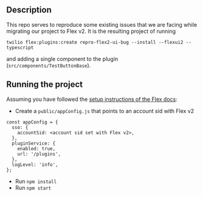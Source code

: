 ## Description

This repo serves to reproduce some existing issues that we are facing while migrating our project to Flex v2.
It is the resulting project of running 
```
twilio flex:plugins:create repro-flex2-ui-bug --install --flexui2 --typescript
```
and adding a single component to the plugin (`src/components/TestButtonBase`).

## Running the project

Assuming you have followed the [setup instructions of the Flex docs](https://www.twilio.com/docs/flex/quickstart/getting-started-plugin#prerequisites):
- Create a `public/appConfig.js` that points to an account sid with Flex v2
```
const appConfig = {
  sso: {
    accountSid: <account sid set with Flex v2>,
  },
  pluginService: {
    enabled: true,
    url: '/plugins',
  },
  logLevel: 'info',
};
```
-  Run `npm install`
-  Run `npm start`

